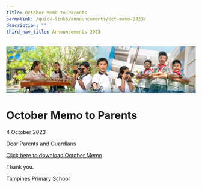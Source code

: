 ```yaml
---
title: October Memo to Parents
permalink: /quick-links/announcements/oct-memo-2023/
description: ""
third_nav_title: Announcements 2023
---
```

![](/images/AboutUs.jpg)

October Memo to Parents
========================
4 October 2023

Dear Parents and Guardians

[Click here to download October Memo](/for-parents/letters-to-parents/)


Thank you.

Tampines Primary School